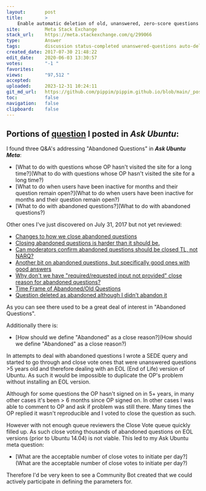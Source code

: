 ```yaml
---
layout:       post
title:        >
    Enable automatic deletion of old, unanswered, zero-score questions after a year?
site:         Meta Stack Exchange
stack_url:    https://meta.stackexchange.com/q/299066
type:         Answer
tags:         discussion status-completed unanswered-questions auto-delete
created_date: 2017-07-30 21:48:22
edit_date:    2020-06-03 13:30:57
votes:        "-1 "
favorites:    
views:        "97,512 "
accepted:     
uploaded:     2023-12-31 10:24:11
git_md_url:   https://github.com/pippim/pippim.github.io/blob/main/_posts/2017/2017-07-30-Enable-automatic-deletion-of-old_-unanswered_-zero-score-questions-after-a-year_.md
toc:          false
navigation:   false
clipboard:    false
---
```


## Portions of [question][8] l posted in ***Ask Ubuntu***:

I found three Q&A's addressing "Abandoned Questions" in ***Ask Ubuntu Meta***:

- [What to do with questions whose OP hasn&#39;t visited the site for a long time?](What to do with questions whose OP hasn&#39;t visited the site for a long time?)
- [What to do when users have been inactive for months and their question remain open?](What to do when users have been inactive for months and their question remain open?)
- [What to do with abandoned questions?](What to do with abandoned questions?)

Other ones I've just discovered on July 31, 2017 but not yet reviewed:

- [Changes to how we close abandoned questions][1]
- [Closing abandoned questions is harder than it should be.][2]
- [Can moderators confirm abandoned questions should be closed TL, not NARQ?][3]
- [Another bit on abandoned questions, but specifically good ones with good answers][4]
- [Why don&#39;t we have &quot;required/requested input not provided&quot; close reason for abandoned questions?][5]
- [Time Frame of Abandoned/Old Questions][6]
- [Question deleted as abandoned although I didn&#39;t abandon it][7]

As you can see there used to be a great deal of interest in "Abandoned Questions".

Additionally there is:

- [How should we define &quot;Abandoned&quot; as a close reason?](How should we define &quot;Abandoned&quot; as a close reason?)

In attempts to deal with abandoned questions I wrote a SEDE query and started to go through and close vote ones that were unanswered questions  >5 years old and therefore dealing with an EOL (End of Life) version of Ubuntu. As such it would be impossible to duplicate the OP's problem without installing an EOL version.

Although for some questions the OP hasn't signed on in 5+ years, in many other cases it's been > 6 months since OP signed on. In other cases I was able to comment to OP and ask if problem was still there. Many times the OP replied it wasn't reproducible and I voted to close the question as such.

However with not enough queue reviewers the Close Vote queue quickly filled up. As such close voting thousands of abandoned questions on EOL versions (prior to Ubuntu 14.04) is not viable. This led to my Ask Ubuntu meta question:

- [What are the acceptable number of close votes to initiate per day?](What are the acceptable number of close votes to initiate per day?)

Therefore I'd be very keen to see a Community Bot created that we could actively participate in defining the parameters for.

  [8]: https://meta.askubuntu.com/questions/17094/can-we-merge-many-meta-qas-about-abandoned-questions
  [1]: https://meta.askubuntu.com/questions/2813/changes-to-how-we-close-abandoned-questions
  [2]: https://meta.askubuntu.com/questions/2329/closing-abandoned-questions-is-harder-than-it-should-be
  [3]: https://meta.askubuntu.com/questions/5780/can-moderators-confirm-abandoned-questions-should-be-closed-tl-not-narq
  [4]: https://meta.askubuntu.com/questions/2884/another-bit-on-abandoned-questions-but-specifically-good-ones-with-good-answers
  [5]: https://meta.askubuntu.com/questions/5628/why-dont-we-have-required-requested-input-not-provided-close-reason-for-aband
  [6]: https://meta.askubuntu.com/questions/2852/time-frame-of-abandoned-old-questions
  [7]: https://meta.askubuntu.com/questions/14768/question-deleted-as-abandoned-although-i-didnt-abandon-it
